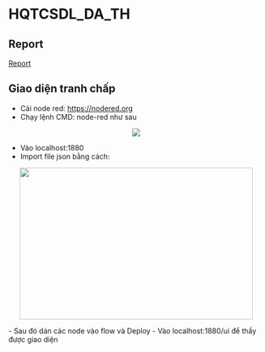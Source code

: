 # HQTCSDL_DA_TH
## Report
[Report](https://studenthcmusedu-my.sharepoint.com/:w:/g/personal/19127376_student_hcmus_edu_vn/EZOVOhXC3EZOlMJ3CrxSNacBJgVV0TAv7yz9NT8hy3at5w?e=cwwnUO)

## Giao diện tranh chấp
- Cài node red: https://nodered.org
- Chạy lệnh CMD: node-red như sau
<center><img src="![image](https://user-images.githubusercontent.com/85396503/142754291-ab4255ab-d58c-42c5-80ce-dcedb0efb5f1.png)"></center>

- Vào localhost:1880
- Import file json bằng cách:
<p align="center">
  <img width="460" height="300" src="![image](https://user-images.githubusercontent.com/85396503/142754714-30a9aed1-1bd9-4803-9670-f3db0e6a838d.png)">
</p>
- Sau đó dán các node vào flow và Deploy
- Vào localhost:1880/ui để thấy được giao diện
